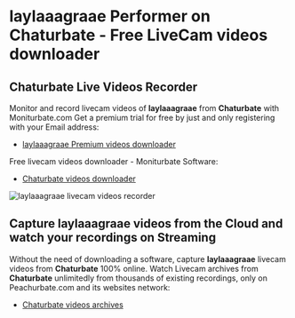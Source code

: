 # laylaaagraae Performer on Chaturbate - Free LiveCam videos downloader

## Chaturbate Live Videos Recorder

Monitor and record livecam videos of **laylaaagraae** from **Chaturbate** with Moniturbate.com
Get a premium trial for free by just and only registering with your Email address:
* [laylaaagraae Premium videos downloader](https://moniturbate.com/request-demo-licence-key.html)

Free livecam videos downloader - Moniturbate Software:
* [Chaturbate videos downloader](https://moniturbate.com/moniturbate-download-software.html)

![laylaaagraae livecam videos recorder](https://peachurnet.com/templates/moniturbate-software.png)


## Capture laylaaagraae videos from the Cloud and watch your recordings on Streaming

Without the need of downloading a software, capture **laylaaagraae** livecam videos from **Chaturbate** 100% online.
Watch Livecam archives from **Chaturbate** unlimitedly from thousands of existing recordings, only on Peachurbate.com and its websites network:
* [Chaturbate videos archives](https://peachurnet.com/)